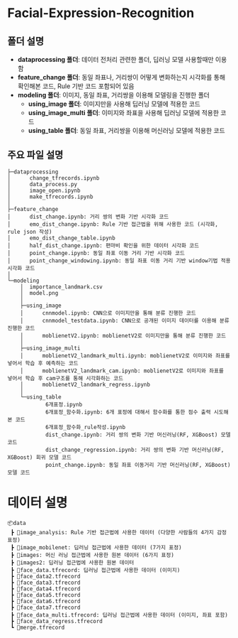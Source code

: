 # Facial-Expression-Recognition
## 폴더 설명
* **dataprocessing 폴더**: 데이터 전처리 관련한 폴더, 딥러닝 모델 사용할때만 이용함
* **feature_change 폴더**: 동일 좌표나, 거리쌍이 어떻게 변화하는지 시각화를 통해 확인해본 코드, Rule 기반 코드 포함되어 있음
* **modeling 폴더**: 이미지, 동일 좌표, 거리쌍을 이용해 모델링을 진행한 폴더
    - **using_image 폴더**: 이미지만을 사용해 딥러닝 모델에 적용한 코드
    - **using_image_multi 폴더**: 이미지와 좌표을 사용해 딥러닝 모델에 적용한 코드
    - **using_table 폴더**: 동일 좌표, 거리쌍을 이용해 머신러닝 모델에 적용한 코드

## 주요 파일 설명 

```
├─dataprocessing
│      change_tfrecords.ipynb
│      data_process.py
│      image_open.ipynb
│      make_tfrecords.ipynb
│          
├─feature_change
│      dist_change.ipynb: 거리 쌍의 변화 기반 시각화 코드 
│      emo_dist_change.ipynb: Rule 기반 접근법을 위해 사용한 코드 (시각화, rule json 작성)
│      emo_dist_change_table.ipynb
│      half_dist_change.ipynb: 편마비 확인을 위한 데이터 시각화 코드
│      point_change.ipynb: 동일 좌표 이동 거리 기반 시각화 코드
│      point_change_windowing.ipynb: 동일 좌표 이동 거리 기반 window기법 적용 시각화 코드
│      
└─modeling
    │  importance_landmark.csv
    │  model.png
    │      
    ├─using_image
    │      cnnmodel.ipynb: CNN으로 이미지만을 통해 분류 진행한 코드  
    │      cnnmodel_testdata.ipynb: CNN으로 공개된 이미지 데이터를 이용해 분류 진행한 코드
    │      moblienetV2.ipynb: moblienetV2로 이미지만을 통해 분류 진행한 코드 
    │      
    ├─using_image_multi
    │      moblienetV2_landmark_multi.ipynb: moblienetV2로 이미지와 좌표를 넣어서 학습 후 예측하는 코드
    │      moblienetV2_landmark_cam.ipynb: moblienetV2로 이미지와 좌표를 넣어서 학습 후 cam구조를 통해 시각화하는 코드
    │      moblienetV2_landmark_regress.ipynb
    │      
    └─using_table
            6개표정.ipynb
            6개표정_함수화.ipynb: 6개 표정에 대해서 함수화를 통한 점수 출력 시도해본 코드
            6개표정_함수화_rule작성.ipynb
            dist_change.ipynb: 거리 쌍의 변화 기반 머신러닝(RF, XGBoost) 모델 코드
            dist_change_regression.ipynb: 거리 쌍의 변화 기반 머신러닝(RF, XGBoost) 회귀 모델 코드
            point_change.ipynb: 동일 좌표 이동거리 기반 머신러닝(RF, XGBoost) 모델 코드
```

# 데이터 설명
```
📦data
 ┣ 📂image_analysis: Rule 기반 접근법에 사용한 데이터 (다양한 사람들의 4가지 감정 표정)
 ┣ 📂image_mobilenet: 딥러닝 접근법에 사용한 데이터 (7가지 표정)
 ┣ 📂images: 머신 러닝 접근법에 사용한 원본 데이터 (6가지 표정)
 ┣ 📂images2: 딥러닝 접근법에 사용한 원본 데이터
 ┣ 📜face_data.tfrecord: 딥러닝 접근법에 사용한 데이터 (이미지)
 ┣ 📜face_data2.tfrecord
 ┣ 📜face_data3.tfrecord
 ┣ 📜face_data4.tfrecord
 ┣ 📜face_data5.tfrecord
 ┣ 📜face_data6.tfrecord
 ┣ 📜face_data7.tfrecord
 ┣ 📜face_data_multi.tfrecord: 딥러닝 접근법에 사용한 데이터 (이미지, 좌표 포함)
 ┣ 📜face_data_regress.tfrecord
 ┗ 📜merge.tfrecord
```

